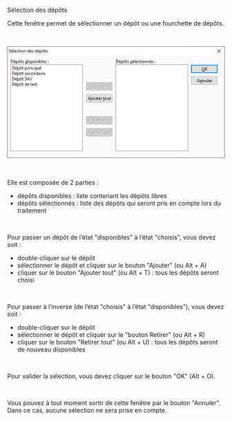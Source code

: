 






Sélection des dépôts




Cette fenêtre permet de sélectionner un dépôt ou une fourchette de dépôts.


 


![](../../assets/images/Depots/6/SelectionDepots.png)


 


Elle est composée de 2 parties :


* dépôts disponibles : liste contenant les dépôts libres
* dépôts sélectionnés : liste des dépôts qui seront pris en compte lors du traitement


 


Pour passer un dépôt de l’état "disponibles" à l’état "choisis", vous devez soit :


* double-cliquer sur le dépôt
* sélectionner le dépôt et cliquer sur le bouton "Ajouter" (ou Alt + A)
* cliquer sur le bouton "Ajouter tout" (ou Alt + T) : tous les dépôts seront choisi


 


Pour passer à l’inverse (de l’état "choisis" à l’état "disponibles"), vous devez soit :


* double-cliquer sur le dépôt
* sélectionner le dépôt et cliquer sur le "bouton Retirer" (ou Alt + R)
* cliquer sur le bouton "Retirer tout" (ou Alt + U) : tous les dépôts seront de nouveau disponibles


 


Pour valider la sélection, vous devez cliquer sur le bouton "OK" (Alt + O).


 


Vous pouvez à tout moment sortir de cette fenêtre par le bouton "Annuler". Dans ce cas, aucune sélection ne sera prise en compte.


